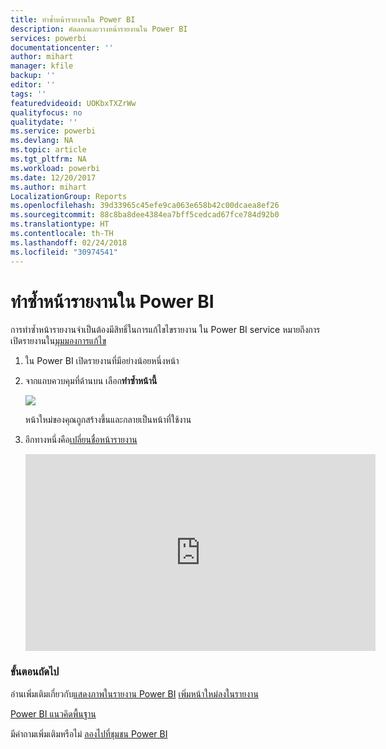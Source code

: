 ```yaml
---
title: ทำซ้ำหน้ารายงานใน Power BI
description: คัดลอกและวางหน้ารายงานใน Power BI
services: powerbi
documentationcenter: ''
author: mihart
manager: kfile
backup: ''
editor: ''
tags: ''
featuredvideoid: UOKbxTXZrWw
qualityfocus: no
qualitydate: ''
ms.service: powerbi
ms.devlang: NA
ms.topic: article
ms.tgt_pltfrm: NA
ms.workload: powerbi
ms.date: 12/20/2017
ms.author: mihart
LocalizationGroup: Reports
ms.openlocfilehash: 39d33965c45efe9ca063e658b42c00dcaea8ef26
ms.sourcegitcommit: 88c8ba8dee4384ea7bff5cedcad67fce784d92b0
ms.translationtype: HT
ms.contentlocale: th-TH
ms.lasthandoff: 02/24/2018
ms.locfileid: "30974541"
---
```

# <a name="duplicate-a-report-page-in-power-bi"></a>ทำซ้ำหน้ารายงานใน Power BI
การทำซ้ำหน้ารายงานจำเป็นต้องมีสิทธิ์ในการแก้ไขไขรายงาน ใน Power BI service หมายถึงการเปิดรายงานใน[มุมมองการแก้ไข](service-reading-view-and-editing-view.md) 


1. ใน Power BI เปิดรายงานที่มีอย่างน้อยหนึ่งหน้า 

2. จากแถบควบคุมที่ด้านบน เลือก**ทำซ้ำหน้านี้**
   
   ![](media/power-bi-report-copy-paste-page/pbi_duplicate_new.png)
   
   หน้าใหม่ของคุณถูกสร้างขึ้นและกลายเป็นหน้าที่ใช้งาน
3. อีกทางหนึ่งคือ[เปลี่ยนชื่อหน้ารายงาน](service-rename.md)
   
   <iframe width="560" height="315" src="https://www.youtube.com/embed/UOKbxTXZrWw?list=PL1N57mwBHtN0JFoKSR0n-tBkUJHeMP2cP" frameborder="0" allowfullscreen></iframe>

### <a name="next-steps"></a>ขั้นตอนถัดไป
อ่านเพิ่มเติมเกี่ยวกับ[แสดงภาพในรายงาน Power BI](power-bi-report-visualizations.md)
[เพิ่มหน้าใหม่ลงในรายงาน](power-bi-report-add-page.md) 

[Power BI แนวคิดพื้นฐาน](service-basic-concepts.md) 

มีคำถามเพิ่มเติมหรือไม่ [ลองไปที่ชุมชน Power BI](http://community.powerbi.com/)


